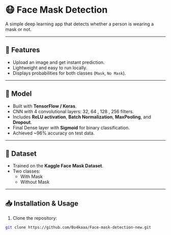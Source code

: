 # 😷 Face Mask Detection

A simple deep learning app that detects whether a person is wearing a mask or not.

---

## 🚀 Features

- Upload an image and get instant prediction.  
- Lightweight and easy to run locally.  
- Displays probabilities for both classes (`Mask`, `No Mask`).  

---

## 🧠 Model

- Built with **TensorFlow / Keras**.  
- CNN with 4 convolutional layers: 32, 64 , 128 , 256 filters.  
- Includes **ReLU activation**, **Batch Normalization**, **MaxPooling**, and **Dropout**.  
- Final Dense layer with **Sigmoid** for binary classification.  
- Achieved ~96% accuracy on test data.  

---

## 📂 Dataset

- Trained on the **Kaggle Face Mask Dataset**.  
- Two classes:  
  - With Mask  
  - Without Mask  

---

## 📥 Installation & Usage

1. Clone the repository:  
```bash
git clone https://github.com/Bo4kaaa/Face-mask-detection-new.git
